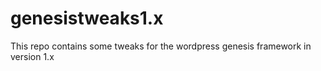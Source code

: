 genesistweaks1.x
================

This repo contains some tweaks for the wordpress genesis framework in version 1.x
